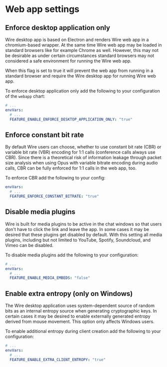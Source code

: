 # Web app settings

## Enforce desktop application only

Wire desktop app is based on Electron and renders Wire web app in a chromium-based wrapper. At the same time Wire web app may be loaded in standard browsers like for example Chrome as well. However, this may not be desirable as under certain circumstances standard browsers may not considered a safe environment for running the Wire web app.

When this flag is set to true it will prevent the web app from running in a standard browser and require the Wire desktop app for running Wire web app.

To enforce desktop application only add the following to your configuration of the `webapp` chart:

```yaml
# ...
envVars:
  # ...
  FEATURE_ENABLE_ENFORCE_DESKTOP_APPLICATION_ONLY: "true"
```

## Enforce constant bit rate

By default Wire users can choose, whether to use constant bit rate (CBR) or variable bit rate (VBR) encoding for 1:1 calls (conference calls always use CBR).
Since there is a theoretical risk of information leakage through packet size analysis when using Opus with variable bitrate encoding during audio calls, CBR can be fully enforced for 1:1 calls in the web app, too.


To enforce CBR add the following to your config:

```yaml
envVars:
  # ...
  FEATURE_ENFORCE_CONSTANT_BITRATE: "true"
```

## Disable media plugins

Wire is built for media plugins to be active in the chat windows so that users don't have to click the link and leave the app. In some cases it may be desired that these plugins get disabled by default. With this setting all media plugins, including but not limited to YouTube, Spotify, Soundcloud, and Vimeo can be disabled.

To disable media plugins add the following to your configuration:

```yaml
# ...
envVars:
  # ...
  FEATURE_ENABLE_MEDIA_EMBEDS: "false"
```

## Enable extra entropy (only on Windows)

The Wire desktop application uses system-dependent source of random bits as an internal entropy source when generating cryptographic keys. In certain cases it may be desired to enable externally generated entropy derived from mouse movement. This option only affects Windows users.

To enable additional entropy during client creation add the following to your configuration:

```yaml
# ...
envVars:
  # ...
  FEATURE_ENABLE_EXTRA_CLIENT_ENTROPY: "true"
```
